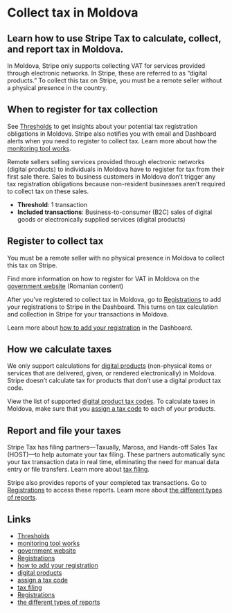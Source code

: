 # Collect tax in Moldova

## Learn how to use Stripe Tax to calculate, collect, and report tax in Moldova.

In Moldova, Stripe only supports collecting VAT for services provided through
electronic networks. In Stripe, these are referred to as “digital products.” To
collect this tax on Stripe, you must be a remote seller without a physical
presence in the country.

## When to register for tax collection

See [Thresholds](https://dashboard.stripe.com/tax/thresholds) to get insights
about your potential tax registration obligations in Moldova. Stripe also
notifies you with email and Dashboard alerts when you need to register to
collect tax. Learn more about how the [monitoring tool
works](https://docs.stripe.com/tax/monitoring).

Remote sellers selling services provided through electronic networks (digital
products) to individuals in Moldova have to register for tax from their first
sale there. Sales to business customers in Moldova don’t trigger any tax
registration obligations because non-resident businesses aren’t required to
collect tax on these sales.

- **Threshold**: 1 transaction
- **Included transactions**: Business-to-consumer (B2C) sales of digital goods
or electronically supplied services (digital products)

## Register to collect tax

You must be a remote seller with no physical presence in Moldova to collect this
tax on Stripe.

Find more information on how to register for VAT in Moldova on the [government
website](https://sfs.md/ro/servicii/nerezidenti) (Romanian content)

After you’ve registered to collect tax in Moldova, go to
[Registrations](https://dashboard.stripe.com/tax/registrations?location=md) to
add your registrations to Stripe in the Dashboard. This turns on tax calculation
and collection in Stripe for your transactions in Moldova.

Learn more about [how to add your
registration](https://docs.stripe.com/tax/registering#track-your-registrations-in-the-tax-dashboard)
in the Dashboard.

## How we calculate taxes

We only support calculations for [digital
products](https://docs.stripe.com/tax/tax-codes?type=digital) (non-physical
items or services that are delivered, given, or rendered electronically) in
Moldova. Stripe doesn’t calculate tax for products that don’t use a digital
product tax code.

View the list of supported [digital product tax
codes](https://docs.stripe.com/tax/tax-codes?type=digital). To calculate taxes
in Moldova, make sure that you [assign a tax
code](https://docs.stripe.com/tax/products-prices-tax-codes-tax-behavior#tax-code-on-product)
to each of your products.

## Report and file your taxes

Stripe Tax has filing partners—Taxually, Marosa, and Hands-off Sales Tax
(HOST)—to help automate your tax filing. These partners automatically sync your
tax transaction data in real time, eliminating the need for manual data entry or
file transfers. Learn more about [tax
filing](https://docs.stripe.com/tax/filing).

Stripe also provides reports of your completed tax transactions. Go to
[Registrations](https://dashboard.stripe.com/tax/registrations) to access these
reports. Learn more about [the different types of
reports](https://docs.stripe.com/tax/reports).

## Links

- [Thresholds](https://dashboard.stripe.com/tax/thresholds)
- [monitoring tool works](https://docs.stripe.com/tax/monitoring)
- [government website](https://sfs.md/ro/servicii/nerezidenti)
- [Registrations](https://dashboard.stripe.com/tax/registrations?location=md)
- [how to add your
registration](https://docs.stripe.com/tax/registering#track-your-registrations-in-the-tax-dashboard)
- [digital products](https://docs.stripe.com/tax/tax-codes?type=digital)
- [assign a tax
code](https://docs.stripe.com/tax/products-prices-tax-codes-tax-behavior#tax-code-on-product)
- [tax filing](https://docs.stripe.com/tax/filing)
- [Registrations](https://dashboard.stripe.com/tax/registrations)
- [the different types of reports](https://docs.stripe.com/tax/reports)